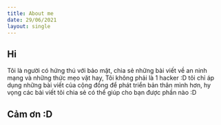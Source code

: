 ```yaml
---
title: About me 
date: 29/06/2021
layout: single
--- 
```


## Hi

Tôi là người có hứng thú với bảo mật, chia sẻ những bài viết về an ninh mạng và những thức mẹo vặt hay, Tôi không phải là 1 hacker :D tôi chỉ áp dụng những bài viết của cộng đồng để phát triển bản thân mình hơn, hy vọng các bài viết tôi chia sẻ có thể giúp cho bạn được phần nào :D  



## Cảm ơn :D
